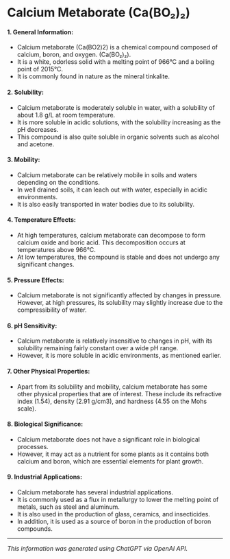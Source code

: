 # Calcium Metaborate (Ca(BO₂)₂)
#### 1. General Information:
* Calcium metaborate (Ca(BO2)2) is a chemical compound composed of calcium, boron, and oxygen. (Ca(BO₂)₂).
* It is a white, odorless solid with a melting point of 966°C and a boiling point of 2015°C. 
* It is commonly found in nature as the mineral tinkalite.
#### 2. Solubility:
* Calcium metaborate is moderately soluble in water, with a solubility of about 1.8 g/L at room temperature. 
* It is more soluble in acidic solutions, with the solubility increasing as the pH decreases. 
* This compound is also quite soluble in organic solvents such as alcohol and acetone.
#### 3. Mobility:
* Calcium metaborate can be relatively mobile in soils and waters depending on the conditions. 
* In well drained soils, it can leach out with water, especially in acidic environments. 
* It is also easily transported in water bodies due to its solubility.
#### 4. Temperature Effects:
* At high temperatures, calcium metaborate can decompose to form calcium oxide and boric acid. This decomposition occurs at temperatures above 966°C. 
* At low temperatures, the compound is stable and does not undergo any significant changes.
#### 5. Pressure Effects:
* Calcium metaborate is not significantly affected by changes in pressure. However, at high pressures, its solubility may slightly increase due to the compressibility of water.
#### 6. pH Sensitivity:
* Calcium metaborate is relatively insensitive to changes in pH, with its solubility remaining fairly constant over a wide pH range. 
* However, it is more soluble in acidic environments, as mentioned earlier.
#### 7. Other Physical Properties:
* Apart from its solubility and mobility, calcium metaborate has some other physical properties that are of interest. These include its refractive index (1.54), density (2.91 g/cm3), and hardness (4.55 on the Mohs scale).
#### 8. Biological Significance:
* Calcium metaborate does not have a significant role in biological processes. 
* However, it may act as a nutrient for some plants as it contains both calcium and boron, which are essential elements for plant growth.
#### 9. Industrial Applications:
* Calcium metaborate has several industrial applications. 
* It is commonly used as a flux in metallurgy to lower the melting point of metals, such as steel and aluminum. 
* It is also used in the production of glass, ceramics, and insecticides. 
* In addition, it is used as a source of boron in the production of boron compounds.
______________________________________________________________
*This information was generated using ChatGPT via OpenAI API.*